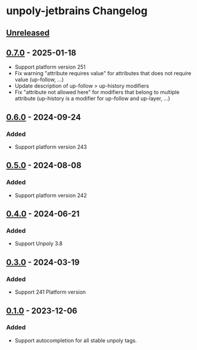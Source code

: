<!-- Keep a Changelog guide -> https://keepachangelog.com -->

# unpoly-jetbrains Changelog

## [Unreleased]

## [0.7.0] - 2025-01-18

- Support platform version 251
- Fix warning "attribute requires value" for attributes that does not require value (up-follow, ...)
- Update description of up-follow > up-history modifiers
- Fix "attribute not allowed here" for modifiers that belong to multiple attribute (up-history is a modifier for
  up-follow and up-layer, ...)

## [0.6.0] - 2024-09-24

### Added

- Support platform version 243

## [0.5.0] - 2024-08-08

### Added

- Support platform version 242

## [0.4.0] - 2024-06-21

### Added

- Support Unpoly 3.8

## [0.3.0] - 2024-03-19

### Added

- Support 241 Platform version

## [0.1.0] - 2023-12-06

### Added

- Support autocompletion for all stable unpoly tags.

[Unreleased]: https://github.com/mawngo/unpoly-jetbrains/compare/v0.5.0...HEAD

[0.7.0]: https://github.com/mawngo/unpoly-jetbrains/commits/v0.7.0

[0.6.0]: https://github.com/mawngo/unpoly-jetbrains/commits/v0.6.0

[0.5.0]: https://github.com/mawngo/unpoly-jetbrains/commits/v0.5.0

[0.4.0]: https://github.com/mawngo/unpoly-jetbrains/commits/v0.4.0

[0.3.0]: https://github.com/mawngo/unpoly-jetbrains/commits/v0.3.0

[0.1.0]: https://github.com/mawngo/unpoly-jetbrains/commits/v0.1.0
